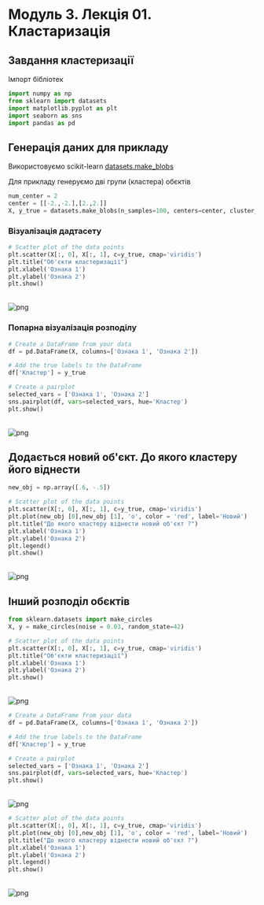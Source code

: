 # Модуль 3. Лекція 01. Кластаризація

## Завдання кластеризації

Імпорт бібліотек

```python
import numpy as np
from sklearn import datasets
import matplotlib.pyplot as plt
import seaborn as sns
import pandas as pd
```

## **Генерація даних для прикладу**

Використовуємо  scikit-learn  [datasets.make_blobs](https://scikit-learn.org/stable/modules/generated/sklearn.datasets.make_blobs.html)

Для прикладу генеруємо дві групи (кластера) обєктів


```python
num_center = 2
center = [[-2.,-2.],[2.,2.]]
X, y_true = datasets.make_blobs(n_samples=100, centers=center, cluster_std=1.0, random_state=0)
```

### **Візуалізація дадтасету**


```python
# Scatter plot of the data points
plt.scatter(X[:, 0], X[:, 1], c=y_true, cmap='viridis')
plt.title("Об'єкти кластеризації")
plt.xlabel('Ознака 1')
plt.ylabel('Ознака 2')
plt.show()
```


​    
![png](output_9_0.png)
​    


### **Попарна візуалізація розподілу**


```python
# Create a DataFrame from your data
df = pd.DataFrame(X, columns=['Ознака 1', 'Ознака 2'])

# Add the true labels to the DataFrame
df['Кластер'] = y_true

# Create a pairplot
selected_vars = ['Ознака 1', 'Ознака 2']
sns.pairplot(df, vars=selected_vars, hue='Кластер')
plt.show()
```


​    
![png](output_11_0.png)
​    


## Додається новий об'єкт. До якого кластеру його віднести


```python
new_obj = np.array([.6, -.5])
```


```python
# Scatter plot of the data points
plt.scatter(X[:, 0], X[:, 1], c=y_true, cmap='viridis')
plt.plot(new_obj [0],new_obj [1], 'o', color = 'red', label='Новий')
plt.title("До якого кластеру віднести новий об'єкт ?")
plt.xlabel('Ознака 1')
plt.ylabel('Ознака 2')
plt.legend()
plt.show()
```


​    
![png](output_14_0.png)
​    


## Інший розподіл обєктів


```python
from sklearn.datasets import make_circles
X, y = make_circles(noise = 0.03, random_state=42)

```


```python
# Scatter plot of the data points
plt.scatter(X[:, 0], X[:, 1], c=y_true, cmap='viridis')
plt.title("Об'єкти кластеризації")
plt.xlabel('Ознака 1')
plt.ylabel('Ознака 2')
plt.show()
```


​    
![png](output_17_0.png)
​    



```python
# Create a DataFrame from your data
df = pd.DataFrame(X, columns=['Ознака 1', 'Ознака 2'])

# Add the true labels to the DataFrame
df['Кластер'] = y_true

# Create a pairplot
selected_vars = ['Ознака 1', 'Ознака 2']
sns.pairplot(df, vars=selected_vars, hue='Кластер')
plt.show()
```


​    
![png](output_18_0.png)
​    



```python
# Scatter plot of the data points
plt.scatter(X[:, 0], X[:, 1], c=y_true, cmap='viridis')
plt.plot(new_obj [0],new_obj [1], 'o', color = 'red', label='Новий')
plt.title("До якого кластеру віднести новий об'єкт ?")
plt.xlabel('Ознака 1')
plt.ylabel('Ознака 2')
plt.legend()
plt.show()
```


​    
![png](output_19_0.png)
​    



```python

```
